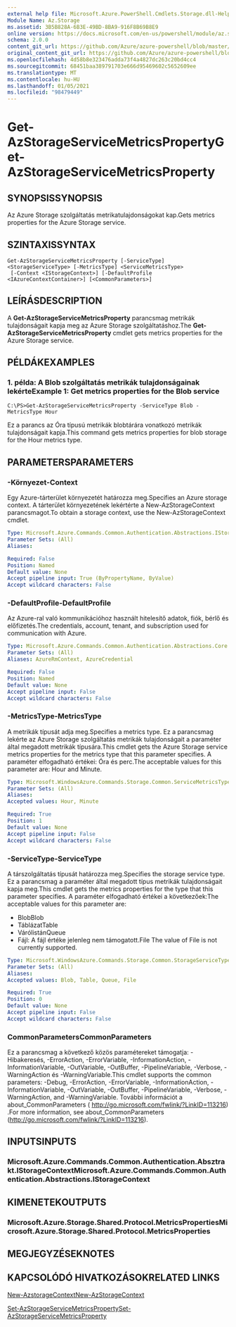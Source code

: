 ```yaml
---
external help file: Microsoft.Azure.PowerShell.Cmdlets.Storage.dll-Help.xml
Module Name: Az.Storage
ms.assetid: 3B5B828A-6B3E-49BD-8BA9-916F8B69B8E9
online version: https://docs.microsoft.com/en-us/powershell/module/az.storage/get-azstorageservicemetricsproperty
schema: 2.0.0
content_git_url: https://github.com/Azure/azure-powershell/blob/master/src/Storage/Storage.Management/help/Get-AzStorageServiceMetricsProperty.md
original_content_git_url: https://github.com/Azure/azure-powershell/blob/master/src/Storage/Storage.Management/help/Get-AzStorageServiceMetricsProperty.md
ms.openlocfilehash: 4d58b8e323476adda73f4a4827dc263c20bd4cc4
ms.sourcegitcommit: 68451baa389791703e666d95469602c5652609ee
ms.translationtype: MT
ms.contentlocale: hu-HU
ms.lasthandoff: 01/05/2021
ms.locfileid: "98479449"
---
```

# <span data-ttu-id="fd9dc-101">Get-AzStorageServiceMetricsProperty</span><span class="sxs-lookup"><span data-stu-id="fd9dc-101">Get-AzStorageServiceMetricsProperty</span></span>

## <span data-ttu-id="fd9dc-102">SYNOPSIS</span><span class="sxs-lookup"><span data-stu-id="fd9dc-102">SYNOPSIS</span></span>
<span data-ttu-id="fd9dc-103">Az Azure Storage szolgáltatás metrikatulajdonságokat kap.</span><span class="sxs-lookup"><span data-stu-id="fd9dc-103">Gets metrics properties for the Azure Storage service.</span></span>

## <span data-ttu-id="fd9dc-104">SZINTAXIS</span><span class="sxs-lookup"><span data-stu-id="fd9dc-104">SYNTAX</span></span>

```
Get-AzStorageServiceMetricsProperty [-ServiceType] <StorageServiceType> [-MetricsType] <ServiceMetricsType>
 [-Context <IStorageContext>] [-DefaultProfile <IAzureContextContainer>] [<CommonParameters>]
```

## <span data-ttu-id="fd9dc-105">LEÍRÁS</span><span class="sxs-lookup"><span data-stu-id="fd9dc-105">DESCRIPTION</span></span>
<span data-ttu-id="fd9dc-106">A **Get-AzStorageServiceMetricsProperty** parancsmag metrikák tulajdonságait kapja meg az Azure Storage szolgáltatáshoz.</span><span class="sxs-lookup"><span data-stu-id="fd9dc-106">The **Get-AzStorageServiceMetricsProperty** cmdlet gets metrics properties for the Azure Storage service.</span></span>

## <span data-ttu-id="fd9dc-107">PÉLDÁK</span><span class="sxs-lookup"><span data-stu-id="fd9dc-107">EXAMPLES</span></span>

### <span data-ttu-id="fd9dc-108">1. példa: A Blob szolgáltatás metrikák tulajdonságainak lekérte</span><span class="sxs-lookup"><span data-stu-id="fd9dc-108">Example 1: Get metrics properties for the Blob service</span></span>
```
C:\PS>Get-AzStorageServiceMetricsProperty -ServiceType Blob -MetricsType Hour
```

<span data-ttu-id="fd9dc-109">Ez a parancs az Óra típusú metrikák blobtárára vonatkozó metrikák tulajdonságait kapja.</span><span class="sxs-lookup"><span data-stu-id="fd9dc-109">This command gets metrics properties for blob storage for the Hour metrics type.</span></span>

## <span data-ttu-id="fd9dc-110">PARAMETERS</span><span class="sxs-lookup"><span data-stu-id="fd9dc-110">PARAMETERS</span></span>

### <span data-ttu-id="fd9dc-111">-Környezet</span><span class="sxs-lookup"><span data-stu-id="fd9dc-111">-Context</span></span>
<span data-ttu-id="fd9dc-112">Egy Azure-tárterület környezetét határozza meg.</span><span class="sxs-lookup"><span data-stu-id="fd9dc-112">Specifies an Azure storage context.</span></span>
<span data-ttu-id="fd9dc-113">A tárterület környezetének lekértérte a New-AzStorageContext parancsmagot.</span><span class="sxs-lookup"><span data-stu-id="fd9dc-113">To obtain a storage context, use the New-AzStorageContext cmdlet.</span></span>

```yaml
Type: Microsoft.Azure.Commands.Common.Authentication.Abstractions.IStorageContext
Parameter Sets: (All)
Aliases:

Required: False
Position: Named
Default value: None
Accept pipeline input: True (ByPropertyName, ByValue)
Accept wildcard characters: False
```

### <span data-ttu-id="fd9dc-114">-DefaultProfile</span><span class="sxs-lookup"><span data-stu-id="fd9dc-114">-DefaultProfile</span></span>
<span data-ttu-id="fd9dc-115">Az Azure-ral való kommunikációhoz használt hitelesítő adatok, fiók, bérlő és előfizetés.</span><span class="sxs-lookup"><span data-stu-id="fd9dc-115">The credentials, account, tenant, and subscription used for communication with Azure.</span></span>

```yaml
Type: Microsoft.Azure.Commands.Common.Authentication.Abstractions.Core.IAzureContextContainer
Parameter Sets: (All)
Aliases: AzureRmContext, AzureCredential

Required: False
Position: Named
Default value: None
Accept pipeline input: False
Accept wildcard characters: False
```

### <span data-ttu-id="fd9dc-116">-MetricsType</span><span class="sxs-lookup"><span data-stu-id="fd9dc-116">-MetricsType</span></span>
<span data-ttu-id="fd9dc-117">A metrikák típusát adja meg.</span><span class="sxs-lookup"><span data-stu-id="fd9dc-117">Specifies a metrics type.</span></span>
<span data-ttu-id="fd9dc-118">Ez a parancsmag lekérte az Azure Storage szolgáltatás metrikák tulajdonságait a paraméter által megadott metrikák típusára.</span><span class="sxs-lookup"><span data-stu-id="fd9dc-118">This cmdlet gets the Azure Storage service metrics properties for the metrics type that this parameter specifies.</span></span>
<span data-ttu-id="fd9dc-119">A paraméter elfogadható értékei: Óra és perc.</span><span class="sxs-lookup"><span data-stu-id="fd9dc-119">The acceptable values for this parameter are: Hour and Minute.</span></span>

```yaml
Type: Microsoft.WindowsAzure.Commands.Storage.Common.ServiceMetricsType
Parameter Sets: (All)
Aliases:
Accepted values: Hour, Minute

Required: True
Position: 1
Default value: None
Accept pipeline input: False
Accept wildcard characters: False
```

### <span data-ttu-id="fd9dc-120">-ServiceType</span><span class="sxs-lookup"><span data-stu-id="fd9dc-120">-ServiceType</span></span>
<span data-ttu-id="fd9dc-121">A társzolgáltatás típusát határozza meg.</span><span class="sxs-lookup"><span data-stu-id="fd9dc-121">Specifies the storage service type.</span></span>
<span data-ttu-id="fd9dc-122">Ez a parancsmag a paraméter által megadott típus metrikák tulajdonságait kapja meg.</span><span class="sxs-lookup"><span data-stu-id="fd9dc-122">This cmdlet gets the metrics properties for the type that this parameter specifies.</span></span>
<span data-ttu-id="fd9dc-123">A paraméter elfogadható értékei a következőek:</span><span class="sxs-lookup"><span data-stu-id="fd9dc-123">The acceptable values for this parameter are:</span></span>
- <span data-ttu-id="fd9dc-124">Blob</span><span class="sxs-lookup"><span data-stu-id="fd9dc-124">Blob</span></span> 
- <span data-ttu-id="fd9dc-125">Táblázat</span><span class="sxs-lookup"><span data-stu-id="fd9dc-125">Table</span></span>
- <span data-ttu-id="fd9dc-126">Várólistán</span><span class="sxs-lookup"><span data-stu-id="fd9dc-126">Queue</span></span>
- <span data-ttu-id="fd9dc-127">Fájl: A fájl értéke jelenleg nem támogatott.</span><span class="sxs-lookup"><span data-stu-id="fd9dc-127">File The value of File is not currently supported.</span></span>

```yaml
Type: Microsoft.WindowsAzure.Commands.Storage.Common.StorageServiceType
Parameter Sets: (All)
Aliases:
Accepted values: Blob, Table, Queue, File

Required: True
Position: 0
Default value: None
Accept pipeline input: False
Accept wildcard characters: False
```

### <span data-ttu-id="fd9dc-128">CommonParameters</span><span class="sxs-lookup"><span data-stu-id="fd9dc-128">CommonParameters</span></span>
<span data-ttu-id="fd9dc-129">Ez a parancsmag a következő közös paramétereket támogatja: -Hibakeresés, -ErrorAction, -ErrorVariable, -InformationAction, -InformationVariable, -OutVariable, -OutBuffer, -PipelineVariable, -Verbose, -WarningAction és -WarningVariable.</span><span class="sxs-lookup"><span data-stu-id="fd9dc-129">This cmdlet supports the common parameters: -Debug, -ErrorAction, -ErrorVariable, -InformationAction, -InformationVariable, -OutVariable, -OutBuffer, -PipelineVariable, -Verbose, -WarningAction, and -WarningVariable.</span></span> <span data-ttu-id="fd9dc-130">További információt a about_CommonParameters ( http://go.microsoft.com/fwlink/?LinkID=113216) .</span><span class="sxs-lookup"><span data-stu-id="fd9dc-130">For more information, see about_CommonParameters (http://go.microsoft.com/fwlink/?LinkID=113216).</span></span>

## <span data-ttu-id="fd9dc-131">INPUTS</span><span class="sxs-lookup"><span data-stu-id="fd9dc-131">INPUTS</span></span>

### <span data-ttu-id="fd9dc-132">Microsoft.Azure.Commands.Common.Authentication.Absztrakt.IStorageContext</span><span class="sxs-lookup"><span data-stu-id="fd9dc-132">Microsoft.Azure.Commands.Common.Authentication.Abstractions.IStorageContext</span></span>

## <span data-ttu-id="fd9dc-133">KIMENETEK</span><span class="sxs-lookup"><span data-stu-id="fd9dc-133">OUTPUTS</span></span>

### <span data-ttu-id="fd9dc-134">Microsoft.Azure.Storage.Shared.Protocol.MetricsProperties</span><span class="sxs-lookup"><span data-stu-id="fd9dc-134">Microsoft.Azure.Storage.Shared.Protocol.MetricsProperties</span></span>

## <span data-ttu-id="fd9dc-135">MEGJEGYZÉSEK</span><span class="sxs-lookup"><span data-stu-id="fd9dc-135">NOTES</span></span>

## <span data-ttu-id="fd9dc-136">KAPCSOLÓDÓ HIVATKOZÁSOK</span><span class="sxs-lookup"><span data-stu-id="fd9dc-136">RELATED LINKS</span></span>

[<span data-ttu-id="fd9dc-137">New-AzstorageContext</span><span class="sxs-lookup"><span data-stu-id="fd9dc-137">New-AzStorageContext</span></span>](./New-AzStorageContext.md)

[<span data-ttu-id="fd9dc-138">Set-AzStorageServiceMetricsProperty</span><span class="sxs-lookup"><span data-stu-id="fd9dc-138">Set-AzStorageServiceMetricsProperty</span></span>](./Set-AzStorageServiceMetricsProperty.md)


